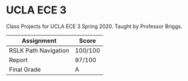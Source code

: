 # UCLA ECE 3

Class Projects for UCLA ECE 3 Spring 2020. Taught by Professor Briggs.

| Assignment           | Score   |
| -------------------- | ------- |
| RSLK Path Navigation | 100/100 |
| Report               | 97/100  |
| Final Grade          | A       |

